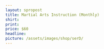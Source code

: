 ```yaml
---
layout: spropost
title: Martial Arts Instruction (Monthly)
shirt:
print:
price: $60
headline:
picture: /assets/images/shop/serD/
---
```


<div id='product-component-1753385288818'></div>
<script type="text/javascript">
/*<![CDATA[*/
(function () {
  var scriptURL = 'https://sdks.shopifycdn.com/buy-button/latest/buy-button-storefront.min.js';
  if (window.ShopifyBuy) {
    if (window.ShopifyBuy.UI) {
      ShopifyBuyInit();
    } else {
      loadScript();
    }
  } else {
    loadScript();
  }
  function loadScript() {
    var script = document.createElement('script');
    script.async = true;
    script.src = scriptURL;
    (document.getElementsByTagName('head')[0] || document.getElementsByTagName('body')[0]).appendChild(script);
    script.onload = ShopifyBuyInit;
  }
  function ShopifyBuyInit() {
    var client = ShopifyBuy.buildClient({
      domain: 'kingdthemc.myshopify.com',
      storefrontAccessToken: '19d08434d85d491ed47004062a4b5294',
    });
    ShopifyBuy.UI.onReady(client).then(function (ui) {
      ui.createComponent('product', {
        id: '10043573174572',
        node: document.getElementById('product-component-1753385288818'),
        moneyFormat: '%24%7B%7Bamount%7D%7D',
        options: {
  "product": {
    "styles": {
      "product": {
        "@media (min-width: 601px)": {
          "max-width": "calc(25% - 20px)",
          "margin-left": "20px",
          "margin-bottom": "50px"
        }
      },
      "button": {
        ":hover": {
          "background-color": "#5f709b"
        },
        "background-color": "#697cac",
        ":focus": {
          "background-color": "#5f709b"
        },
        "border-radius": "22px"
      }
    },
    "text": {
      "button": "Add to cart"
    }
  },
  "productSet": {
    "styles": {
      "products": {
        "@media (min-width: 601px)": {
          "margin-left": "-20px"
        }
      }
    }
  },
  "modalProduct": {
    "contents": {
      "img": false,
      "imgWithCarousel": true,
      "button": false,
      "buttonWithQuantity": true
    },
    "styles": {
      "product": {
        "@media (min-width: 601px)": {
          "max-width": "100%",
          "margin-left": "0px",
          "margin-bottom": "0px"
        }
      },
      "button": {
        ":hover": {
          "background-color": "#5f709b"
        },
        "background-color": "#697cac",
        ":focus": {
          "background-color": "#5f709b"
        },
        "border-radius": "22px"
      }
    },
    "text": {
      "button": "Add to cart"
    }
  },
  "option": {},
  "cart": {
    "styles": {
      "button": {
        ":hover": {
          "background-color": "#5f709b"
        },
        "background-color": "#697cac",
        ":focus": {
          "background-color": "#5f709b"
        },
        "border-radius": "22px"
      }
    },
    "text": {
      "total": "Subtotal",
      "button": "Checkout"
    }
  },
  "toggle": {
    "styles": {
      "toggle": {
        "background-color": "#697cac",
        ":hover": {
          "background-color": "#5f709b"
        },
        ":focus": {
          "background-color": "#5f709b"
        }
      }
    }
  }
},
      });
    });
  }
})();
/*]]>*/
</script>

